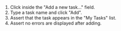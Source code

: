 1. Click inside the "Add a new task..." field.
2. Type a task name and click "Add".
3. Assert that the task appears in the "My Tasks" list.
4. Assert no errors are displayed after adding.